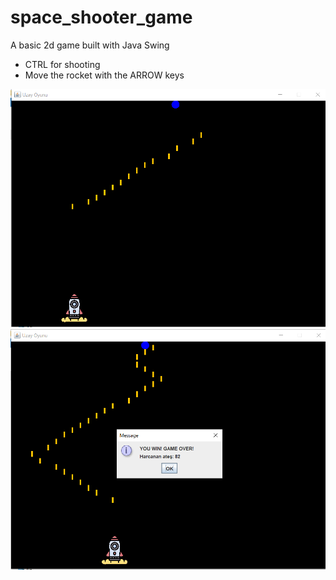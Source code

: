 # space_shooter_game
A basic 2d game built with Java Swing
- CTRL for shooting
- Move the rocket with the ARROW keys

<img src="UZAY OYUNU/images/space1.PNG" width="600">
<img src="UZAY OYUNU/images/space2.PNG" width="600">
